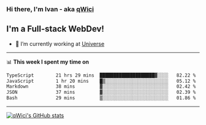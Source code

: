 ### Hi there, I'm Ivan - aka [qWici][website]

## I'm a Full-stack WebDev!
- 🔭 I’m currently working at [Universe][universe]

---

📊 **This week I spent my time on**
<!--START_SECTION:waka-->

```txt
TypeScript        21 hrs 29 mins  ████████████████████▓░░░░   82.22 %
JavaScript        1 hr 20 mins    █▒░░░░░░░░░░░░░░░░░░░░░░░   05.12 %
Markdown          38 mins         ▓░░░░░░░░░░░░░░░░░░░░░░░░   02.42 %
JSON              37 mins         ▓░░░░░░░░░░░░░░░░░░░░░░░░   02.39 %
Bash              29 mins         ▒░░░░░░░░░░░░░░░░░░░░░░░░   01.86 %
```

<!--END_SECTION:waka-->

---

[![qWici's GitHub stats](https://github-readme-stats.vercel.app/api?username=qWici)](https://github.com/qWici/github-readme-stats)

[website]: https://devkucher.com
[twitter]: https://twitter.com/KucherDev
[linkedin]: https://www.linkedin.com/in/ivankucher
[universe]: https://universeapps.limited
